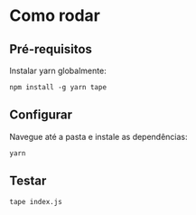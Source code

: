 # Como rodar
## Pré-requisitos
Instalar yarn globalmente:
```
npm install -g yarn tape
```

## Configurar
Navegue até a pasta e instale as dependências:
```
yarn
```

## Testar
```
tape index.js
```
